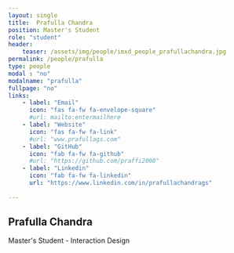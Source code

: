 ```yaml
---
layout: single
title:  Prafulla Chandra
position: Master's Student
role: "student"
header:
    teaser: /assets/img/people/imxd_people_prafullachandra.jpg
permalink: /people/prafulla
type: people
modal : "no"
modalname: "prafulla"
fullpage: "no"
links:
    - label: "Email"
      icon: "fas fa-fw fa-envelope-square"
      #url: mailto:entermailhere
    - label: "Website"
      icon: "fas fa-fw fa-link"
      #url: "www.prafullags.com"
    - label: "GitHub"
      icon: "fab fa-fw fa-github"
      #url: "https://github.com/praffi2000"
    - label: "Linkedin"
      icon: "fab fa-fw fa-linkedin"
      url: "https://www.linkedin.com/in/prafullachandrags"
      
---
```


## Prafulla Chandra
Master's Student - Interaction Design

